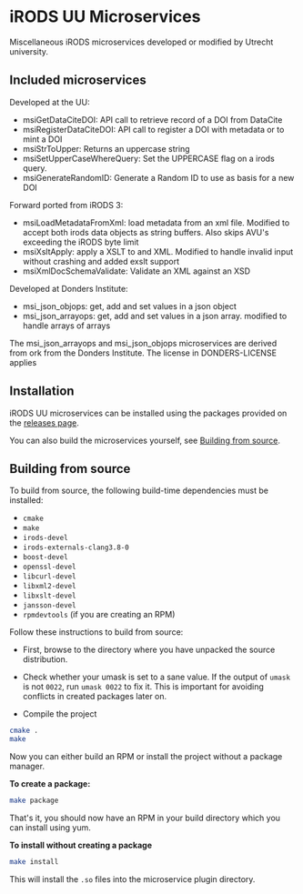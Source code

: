# iRODS UU Microservices
Miscellaneous iRODS microservices developed or modified by Utrecht university.


## Included microservices
Developed at the UU:
  * msiGetDataCiteDOI: API call to retrieve record of a DOI from DataCite
  * msiRegisterDataCiteDOI: API call to register a DOI with metadata or to mint a DOI
  * msiStrToUpper: Returns an uppercase string
  * msiSetUpperCaseWhereQuery: Set the UPPERCASE flag on a irods query.
  * msiGenerateRandomID: Generate a Random ID to use as basis for a new DOI

Forward ported from iRODS 3:
  * msiLoadMetadataFromXml:
     load metadata from an xml file. Modified to accept both irods data objects as string buffers. Also skips AVU's exceeding the iRODS byte limit
  * msiXsltApply: apply a XSLT to and XML. Modified to handle invalid input without crashing and added exslt support
  * msiXmlDocSchemaValidate: Validate an XML against an XSD

Developed at Donders Institute:
  * msi\_json\_objops: get, add and set values in a json object
  * msi\_json\_arrayops: get, add and set values in a json array. modified to handle arrays of arrays

The msi\_json\_arrayops and msi\_json\_objops microservices are derived from
ork from the Donders Institute. The license in DONDERS-LICENSE applies


## Installation
iRODS UU microservices can be installed using the packages provided on the
[releases page](https://github.com/UtrechtUniversity/irods-uu-microservices/releases).

You can also build the microservices yourself, see [Building from source](#building-from-source).


## Building from source
To build from source, the following build-time dependencies must be installed:

- `cmake`
- `make`
- `irods-devel`
- `irods-externals-clang3.8-0`
- `boost-devel`
- `openssl-devel`
- `libcurl-devel`
- `libxml2-devel`
- `libxslt-devel`
- `jansson-devel`
- `rpmdevtools` (if you are creating an RPM)

Follow these instructions to build from source:

- First, browse to the directory where you have unpacked the source
  distribution.

- Check whether your umask is set to a sane value. If the output of
  `umask` is not `0022`, run `umask 0022` to fix it. This is important
  for avoiding conflicts in created packages later on.

- Compile the project
```bash
cmake .
make
```

Now you can either build an RPM or install the project without a package manager.

**To create a package:**
```bash
make package
```

That's it, you should now have an RPM in your build directory which you can install using yum.

**To install without creating a package**
```bash
make install
```

This will install the `.so` files into the microservice plugin directory.
